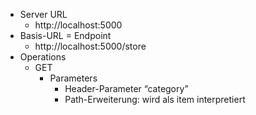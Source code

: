 * Server URL
  * http://localhost:5000
* Basis-URL = Endpoint
  * http://localhost:5000/store
* Operations
  * GET
    * Parameters
      * Header-Parameter “category”
      * Path-Erweiterung: wird als item interpretiert
